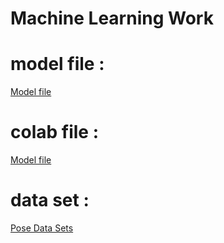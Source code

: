 # Machine Learning Work

# model file : 
<a href="https://drive.google.com/file/d/1m9lRzGNzxLF3ayTILb4kpAu4X64VWlQd/view?usp=sharing">Model file</a>

# colab file : 
<a href="https://drive.google.com/file/d/1m9lRzGNzxLF3ayTILb4kpAu4X64VWlQd/view?usp=sharing">Model file</a>

# data set :
<a href="https://colab.research.google.com/drive/1fZvshUfkyRICpimy9jqe2xTzfFTwIKSu?usp=sharing">Pose Data Sets</a>
